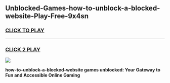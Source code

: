 
## Unblocked-Games-how-to-unblock-a-blocked-website-Play-Free-9x4sn
<h3>
<a href="https://premium76.site?title=how-to-unblock-a-blocked-website&ref=21A">CLICK TO PLAY</a></h3>
<hr>

<h3>
<a href="https://premium76.site?title=how-to-unblock-a-blocked-website&ref=21A">CLICK 2 PLAY</a>
  
</h3>

<a href="https://premium76.site?title=how-to-unblock-a-blocked-website&ref=21A"><img src="https://clearcache.store/games.png"></a>


**how-to-unblock-a-blocked-website games unblocked: Your Gateway to Fun and Accessible Online Gaming**

